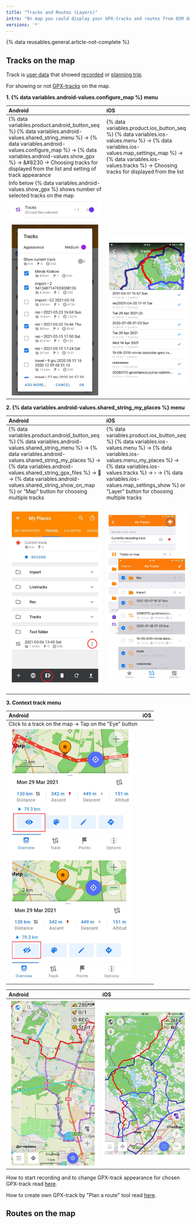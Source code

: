 ```yaml
---
title: "Tracks and Routes (Layers)"
intro: "On map you could display your GPX-tracks and routes from OSM data."
versions: '*'
---
```


{% data reusables.general.article-not-complete %}

## Tracks on the map

Track is [user data](/osmand/personal/myplaces) that showed [recorded](/osmand/plugins/trip-recording) or [planning trip](/osmand/plan-route). 

For showing or not [GPX-tracks](/osmand/personal/myplaces) on the map.

**1. {% data variables.android-values.configure_map %} menu**

| Android | iOS |
| :--- | :--- |
|{% data variables.product.android_button_seq %} {% data variables.android-values.shared_string_menu %} → {% data variables.android-values.configure_map %} → {% data variables.android-values.show_gpx %} → &#8230 → Choosing tracks for displayed from the list and setting of track appearance | {% data variables.product.ios_button_seq %} {% data variables.ios-values.menu %} → {% data variables.ios-values.map_settings_map %} → {% data variables.ios-values.tracks %} → Choosing tracks for displayed from the list |
|  Info below {% data variables.android-values.show_gpx %} shows number of selected tracks on the map ![Tracks note](/assets/images/map/tracks_note.png) |  |
|   ![Tracks menu Android](/assets/images/map/tracks_menu_android.png) | ![Tracks menu iOS](/assets/images/map/tracks_menu_ios.png) |

**2. {% data variables.android-values.shared_string_my_places %} menu**

| Android | iOS |
| :--- | :--- |
|   {% data variables.product.android_button_seq %} {% data variables.android-values.shared_string_menu %} → {% data variables.android-values.shared_string_my_places %} → {% data variables.android-values.shared_string_gpx_files %} → &#xe802; → {% data variables.android-values.shared_string_show_on_map %}  or "Map" button for choosing multiple tracks  | {% data variables.product.ios_button_seq %} {% data variables.ios-values.menu %} → {% data variables.ios-values.menu_my_places %} → {% data variables.ios-values.tracks %} → &#8250; → {% data variables.ios-values.map_settings_show %} or "Layer" button for choosing multiple tracks  |
|   ![Tracks my places Android](/assets/images/map/tracks_myplaces_android.png) | ![Tracks menu iOS](/assets/images/map/tracks_myplaces_ios.png) |

**3. Context track menu**

| Android | iOS |
| :--- | :--- |
| Click to a track on the map → Tap on the "Eye" button   |  |
|   ![Eye button Android](/assets/images/map/eye_button_android.png) |  |

| Android | iOS |
| :--- | :--- |
| ![Tracks on the map Android](/assets/images/map/tracks_layer_android.png) |![Tracks on the map iOS](/assets/images/map/tracks_layer_ios.png) |

How to start recording and to change GPX-track appearance for chosen GPX-track read [here](/osmand/plugins/trip-recording).

How to create own GPX-track by "Plan a route" tool read [here](/osmand/plan-route).

## Routes on the map




